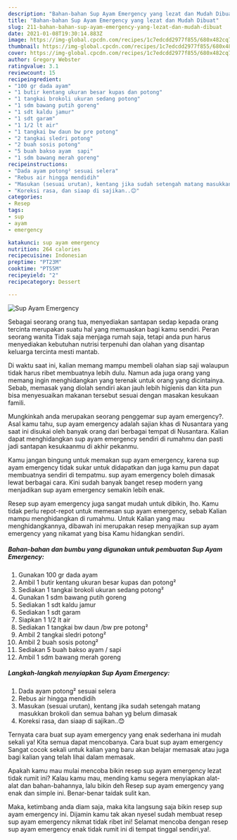 ```yaml
---
description: "Bahan-bahan Sup Ayam Emergency yang lezat dan Mudah Dibuat"
title: "Bahan-bahan Sup Ayam Emergency yang lezat dan Mudah Dibuat"
slug: 211-bahan-bahan-sup-ayam-emergency-yang-lezat-dan-mudah-dibuat
date: 2021-01-08T19:30:14.883Z
image: https://img-global.cpcdn.com/recipes/1c7edcdd2977f855/680x482cq70/sup-ayam-emergency-foto-resep-utama.jpg
thumbnail: https://img-global.cpcdn.com/recipes/1c7edcdd2977f855/680x482cq70/sup-ayam-emergency-foto-resep-utama.jpg
cover: https://img-global.cpcdn.com/recipes/1c7edcdd2977f855/680x482cq70/sup-ayam-emergency-foto-resep-utama.jpg
author: Gregory Webster
ratingvalue: 3.1
reviewcount: 15
recipeingredient:
- "100 gr dada ayam"
- "1 butir kentang ukuran besar kupas dan potong"
- "1 tangkai brokoli ukuran sedang potong"
- "1 sdm bawang putih goreng"
- "1 sdt kaldu jamur"
- "1 sdt garam"
- "1 1/2 lt air"
- "1 tangkai bw daun bw pre potong"
- "2 tangkai sledri potong"
- "2 buah sosis potong"
- "5 buah bakso ayam  sapi"
- "1 sdm bawang merah goreng"
recipeinstructions:
- "Dada ayam potong² sesuai selera"
- "Rebus air hingga mendidih"
- "Masukan (sesuai urutan), kentang jika sudah setengah matang masukkan brokoli dan semua bahan yg belum dimasak"
- "Koreksi rasa, dan siaap di sajikan..😊"
categories:
- Resep
tags:
- sup
- ayam
- emergency

katakunci: sup ayam emergency 
nutrition: 264 calories
recipecuisine: Indonesian
preptime: "PT23M"
cooktime: "PT55M"
recipeyield: "2"
recipecategory: Dessert

---
```



![Sup Ayam Emergency](https://img-global.cpcdn.com/recipes/1c7edcdd2977f855/680x482cq70/sup-ayam-emergency-foto-resep-utama.jpg)

Sebagai seorang orang tua, menyediakan santapan sedap kepada orang tercinta merupakan suatu hal yang memuaskan bagi kamu sendiri. Peran seorang  wanita Tidak saja menjaga rumah saja, tetapi anda pun harus menyediakan kebutuhan nutrisi terpenuhi dan olahan yang disantap keluarga tercinta mesti mantab.

Di waktu  saat ini, kalian memang mampu membeli olahan siap saji walaupun tidak harus ribet membuatnya lebih dulu. Namun ada juga orang yang memang ingin menghidangkan yang terenak untuk orang yang dicintainya. Sebab, memasak yang diolah sendiri akan jauh lebih higienis dan kita pun bisa menyesuaikan makanan tersebut sesuai dengan masakan kesukaan famili. 



Mungkinkah anda merupakan seorang penggemar sup ayam emergency?. Asal kamu tahu, sup ayam emergency adalah sajian khas di Nusantara yang saat ini disukai oleh banyak orang dari berbagai tempat di Nusantara. Kalian dapat menghidangkan sup ayam emergency sendiri di rumahmu dan pasti jadi santapan kesukaanmu di akhir pekanmu.

Kamu jangan bingung untuk memakan sup ayam emergency, karena sup ayam emergency tidak sukar untuk didapatkan dan juga kamu pun dapat membuatnya sendiri di tempatmu. sup ayam emergency boleh dimasak lewat berbagai cara. Kini sudah banyak banget resep modern yang menjadikan sup ayam emergency semakin lebih enak.

Resep sup ayam emergency juga sangat mudah untuk dibikin, lho. Kamu tidak perlu repot-repot untuk memesan sup ayam emergency, sebab Kalian mampu menghidangkan di rumahmu. Untuk Kalian yang mau menghidangkannya, dibawah ini merupakan resep menyajikan sup ayam emergency yang nikamat yang bisa Kamu hidangkan sendiri.

<!--inarticleads1-->

##### Bahan-bahan dan bumbu yang digunakan untuk pembuatan Sup Ayam Emergency:

1. Gunakan 100 gr dada ayam
1. Ambil 1 butir kentang ukuran besar kupas dan potong²
1. Sediakan 1 tangkai brokoli ukuran sedang potong²
1. Gunakan 1 sdm bawang putih goreng
1. Sediakan 1 sdt kaldu jamur
1. Sediakan 1 sdt garam
1. Siapkan 1 1/2 lt air
1. Sediakan 1 tangkai bw daun /bw pre potong²
1. Ambil 2 tangkai sledri potong²
1. Ambil 2 buah sosis potong²
1. Sediakan 5 buah bakso ayam / sapi
1. Ambil 1 sdm bawang merah goreng




<!--inarticleads2-->

##### Langkah-langkah menyiapkan Sup Ayam Emergency:

1. Dada ayam potong² sesuai selera
1. Rebus air hingga mendidih
1. Masukan (sesuai urutan), kentang jika sudah setengah matang masukkan brokoli dan semua bahan yg belum dimasak
1. Koreksi rasa, dan siaap di sajikan..😊




Ternyata cara buat sup ayam emergency yang enak sederhana ini mudah sekali ya! Kita semua dapat mencobanya. Cara buat sup ayam emergency Sangat cocok sekali untuk kalian yang baru akan belajar memasak atau juga bagi kalian yang telah lihai dalam memasak.

Apakah kamu mau mulai mencoba bikin resep sup ayam emergency lezat tidak rumit ini? Kalau kamu mau, mending kamu segera menyiapkan alat-alat dan bahan-bahannya, lalu bikin deh Resep sup ayam emergency yang enak dan simple ini. Benar-benar taidak sulit kan. 

Maka, ketimbang anda diam saja, maka kita langsung saja bikin resep sup ayam emergency ini. Dijamin kamu tak akan nyesel sudah membuat resep sup ayam emergency nikmat tidak ribet ini! Selamat mencoba dengan resep sup ayam emergency enak tidak rumit ini di tempat tinggal sendiri,ya!.

